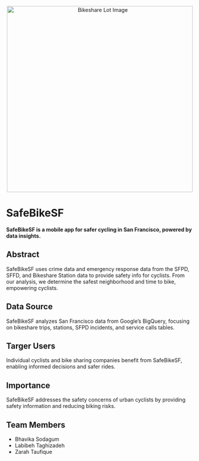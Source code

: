 <p align="center">
  <img src="https://github.com/zarahtau/safe-bike-sf/assets/136948242/12f7b753-551c-4825-a027-6481b27b3121" width="500" alt="Bikeshare Lot Image">
</p>

# SafeBikeSF
**SafeBikeSF is a mobile app for safer cycling in San Francisco, powered by data insights.**
## Abstract
SafeBikeSF uses crime data and emergency response data from the SFPD, SFFD, and Bikeshare Station data to provide safety info for cyclists. 
From our analysis, we determine the safest neighborhood and time to bike, empowering cyclists.

## Data Source
SafeBikeSF analyzes San Francisco data from Google’s BigQuery, focusing on 
bikeshare trips, stations, SFPD incidents, and service calls tables.

## Targer Users
Individual cyclists and bike sharing companies benefit from SafeBikeSF, enabling informed decisions and safer rides.

## Importance
SafeBikeSF addresses the safety concerns of urban cyclists by providing safety information and reducing biking risks.

## Team Members
- Bhavika Sodagum
- Labibeh Taghizadeh
- Zarah Taufique
